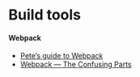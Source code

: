 # Build tools
#### Webpack
- [Pete’s guide to Webpack](https://github.com/petehunt/webpack-howto)
- [Webpack — The Confusing Parts](https://medium.com/@rajaraodv/webpack-the-confusing-parts-58712f8fcad9#.deqwgptjt)


